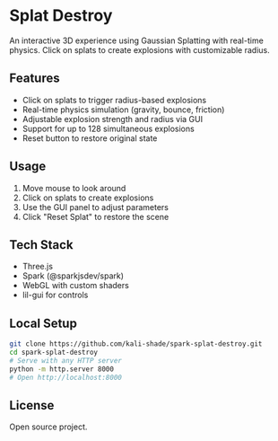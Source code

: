 # Splat Destroy

An interactive 3D experience using Gaussian Splatting with real-time physics. Click on splats to create explosions with customizable radius.

## Features

- Click on splats to trigger radius-based explosions
- Real-time physics simulation (gravity, bounce, friction)
- Adjustable explosion strength and radius via GUI
- Support for up to 128 simultaneous explosions
- Reset button to restore original state

## Usage

1. Move mouse to look around
2. Click on splats to create explosions
3. Use the GUI panel to adjust parameters
4. Click "Reset Splat" to restore the scene

## Tech Stack

- Three.js
- Spark (@sparkjsdev/spark)
- WebGL with custom shaders
- lil-gui for controls

## Local Setup

```bash
git clone https://github.com/kali-shade/spark-splat-destroy.git
cd spark-splat-destroy
# Serve with any HTTP server
python -m http.server 8000
# Open http://localhost:8000
```

## License

Open source project.
